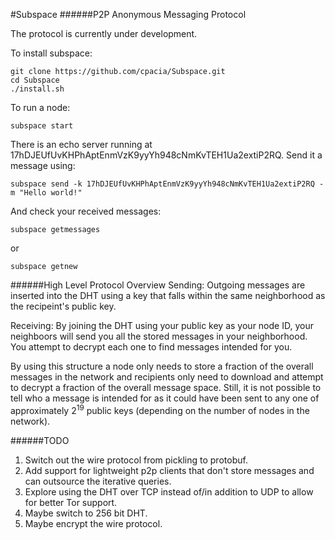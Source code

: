 #Subspace
######P2P Anonymous Messaging Protocol

The protocol is currently under development. 

To install subspace:
```
git clone https://github.com/cpacia/Subspace.git
cd Subspace
./install.sh
```

To run a node:

```
subspace start
```

There is an echo server running at 17hDJEUfUvKHPhAptEnmVzK9yyYh948cNmKvTEH1Ua2extiP2RQ.
Send it a message using:

```
subspace send -k 17hDJEUfUvKHPhAptEnmVzK9yyYh948cNmKvTEH1Ua2extiP2RQ -m "Hello world!"
```

And check your received messages:

```
subspace getmessages
```
or
```
subspace getnew
```

######High Level Protocol Overview
Sending: Outgoing messages are inserted into the DHT using a key that falls within the same neighborhood as the recipeint's public key.

Receiving: By joining the DHT using your public key as your node ID, your neighboors will send you all the stored messages in your neighborhood. You attempt to decrypt each one to find messages intended for you.

By using this structure a node only needs to store a fraction of the overall messages in the network and recipients only need to download and attempt to decrypt a fraction of the overall message space. Still, it is not possible to tell who a message is intended for as it could have been sent to any one of approximately 2<sup>19</sup> public keys (depending on the number of nodes in the network). 

######TODO
1. Switch out the wire protocol from pickling to protobuf.
2. Add support for lightweight p2p clients that don't store messages and can outsource the iterative queries.
3. Explore using the DHT over TCP instead of/in addition to UDP to allow for better Tor support.
4. Maybe switch to 256 bit DHT.
5. Maybe encrypt the wire protocol. 
